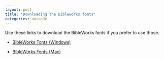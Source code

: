 ```yaml
---
layout: post
title: "Downloading the Bibleworks fonts"
categories: unicode
---
```


Use these links to download the BibleWorks fonts if you prefer to use those.

* [BibleWorks Fonts (Windows)](http://bibleworks.com/fonts.html)

* [BibleWorks Fonts (Mac)](http://bibleworks.com/download_mac.html)